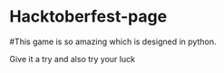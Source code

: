 # Hacktoberfest-page

#This game is so amazing which is designed in python.


Give it a try and also try your luck
